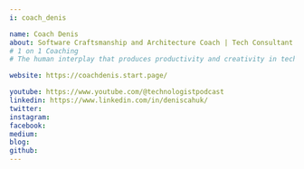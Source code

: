 ```yaml
---
i: coach_denis

name: Coach Denis
about: Software Craftsmanship and Architecture Coach | Tech Consultant | Podcast Host 
# 1 on 1 Coaching
# The human interplay that produces productivity and creativity in tech teams fascinates me. It's all about culture and vision for me. I spent my career on exploring engineering, mentoring, psychology and inner wellbeing. Improving the productivity and longevity of tech teams is my passion. 

website: https://coachdenis.start.page/

youtube: https://www.youtube.com/@technologistpodcast
linkedin: https://www.linkedin.com/in/deniscahuk/
twitter: 
instagram: 
facebook: 
medium: 
blog: 
github: 
---
```


<!-- https://www.linkedin.com/company/coach-denis-cahuk/ -->
